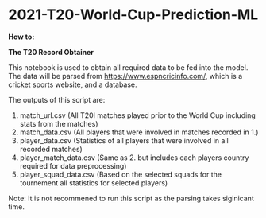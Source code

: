 # 2021-T20-World-Cup-Prediction-ML

**How to:**

**The T20 Record Obtainer**

This notebook is used to obtain all required data to be fed into the model. The data will be parsed from https://www.espncricinfo.com/, which is a cricket sports website, and a database. 

The outputs of this script are:

1. match_url.csv (All T20I matches played prior to the World Cup including stats from the matches)
2. match_data.csv (All players that were involved in matches recorded in 1.)
3. player_data.csv (Statistics of all players that were involved in all recorded matches)
4. player_match_data.csv (Same as 2. but includes each players country required for data preprocessing)
5. player_squad_data.csv (Based on the selected squads for the tournement all statistics for selected players) 

Note: It is not recommened to run this script as the parsing takes siginicant time.  
